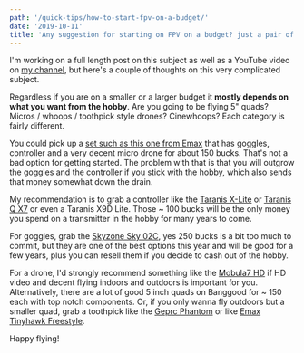 ```yaml
---
path: '/quick-tips/how-to-start-fpv-on-a-budget/'
date: '2019-10-11'
title: 'Any suggestion for starting on FPV on a budget? just a pair of googles, and the drone itself.'
---
```


I'm working on a full length post on this subject as well as a YouTube video on [my channel](https://www.youtube.com/@FPVtips), but here's a couple of thoughts on this very complicated subject.

Regardless if you are on a smaller or a larger budget it **mostly depends on what you want from the hobby**. Are you going to be flying 5" quads? Micros / whoops / toothpick style drones? Cinewhoops? Each category is fairly different.

You could pick up a [set such as this one from Emax](https://www.banggood.com/Emax-Tinyhawk-Indoor-FPV-Racing-Drone-BNF-RTF-F4-4in1-3A-15000KV-37CH-25mW-600TVL-VTX-1S-p-1375328.html?rmmds=search&ID=517359&cur_warehouse=CN&p=NY211410857261201705) that has goggles, controller and a very decent micro drone for about 150 bucks. That's not a bad option for getting started. The problem with that is that you will outgrow the goggles and the controller if you stick with the hobby, which also sends that money somewhat down the drain.

My recommendation is to grab a controller like the [Taranis X-Lite](https://bit.ly/taranis-xlite) or [Taranis Q X7](https://bit.ly/taranis-qx7) or even a Taranis X9D Lite. Those ~ 100 bucks will be the only money you spend on a transmitter in the hobby for many years to come.

For goggles, grab the [Skyzone Sky 02C](https://bit.ly/skyzone-sky02c), yes 250 bucks is a bit too much to commit, but they are one of the best options this year and will be good for a few years, plus you can resell them if you decide to cash out of the hobby.

For a drone, I'd strongly recommend something like the [Mobula7 HD](https://bit.ly/mobula7-hd) if HD video and decent flying indoors and outdoors is important for you. Alternatively, there are a lot of good 5 inch quads on Banggood for ~ 150 each with top notch components. Or, if you only wanna fly outdoors but a smaller quad, grab a toothpick like the [Geprc Phantom](https://bit.ly/geprc-phantom) or like [Emax Tinyhawk Freestyle](https://bit.ly/tinyhawk-freestyle).

Happy flying!
